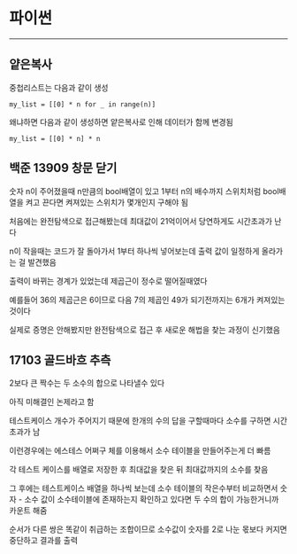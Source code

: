 # 파이썬
---
## 얕은복사

중첩리스트는 다음과 같이 생성

`my_list = [[0] * n for _ in range(n)]`

왜냐하면 다음과 같이 생성하면 얕은복사로 인해 데이터가 함께 변경됨

`my_list = [[0] * n] * n`

## 백준 13909 창문 닫기

숫자 n이 주어졌을때 n만큼의 bool배열이 있고 1부터 n의 배수까지 스위치처럼 bool배열을 켜고 끈다면 켜져있는 스위치가 몇개인지 구해야 됨

처음에는 완전탐색으로 접근해봤는데 최대값이 21억이어서 당연하게도 시간초과가 난다

n이 작을때는 코드가 잘 돌아가서 1부터 하나씩 넣어보는데 출력 값이 일정하게 올라가는 걸 발견했음

출력이 바뀌는 경계가 있었는데 제곱근이 정수로 떨어질때였다

예를들어 36의 제곱근은 6이므로 다음 7의 제곱인 49가 되기전까지는 6개가 켜져있는 것이다

실제로 증명은 안해봤지만 완전탐색으로 접근 후 새로운 해법을 찾는 과정이 신기했음

## 17103 골드바흐 추측

2보다 큰 짝수는 두 소수의 합으로 나타낼수 있다

아직 미해결인 논제라고 함

테스트케이스 개수가 주어지기 때문에 한개의 수의 답을 구할때마다 소수를 구하면 시간초과가 남

이런경우에는 에스테스 어쩌구 체를 이용해서 소수 테이블을 만들어주는게 더 빠름

각 테스트 케이스를 배열로 저장한 후 최대값을 찾은 뒤 최대값까지의 소수를 찾음

그 후에는 테스트케이스 배열을 하나씩 보는데 소수 테이블의 작은수부터 비교하면서 숫자 - 소수 값이 소수테이블에 존재하는지 확인하고 있다면 두 수의 합이 가능한거니까 카운트 해줌

순서가 다른 쌍은 똑같이 취급하는 조합이므로 소수값이 숫자를 2로 나눈 몫보다 커지면 중단하고 결과를 출력